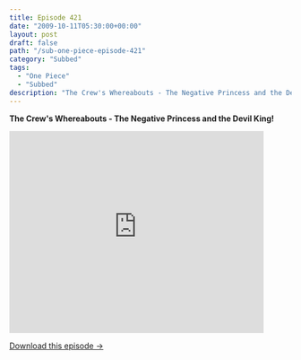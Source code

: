 ```yaml
---
title: Episode 421
date: "2009-10-11T05:30:00+00:00"
layout: post
draft: false
path: "/sub-one-piece-episode-421"
category: "Subbed"
tags:
  - "One Piece"
  - "Subbed"
description: "The Crew's Whereabouts - The Negative Princess and the Devil King!"
---
```


**The Crew's Whereabouts - The Negative Princess and the Devil King!**

<iframe width="640" height="360" src="https://www.rapidvideo.com/e/G0NO560UPY" frameborder="0" marginwidth=0 marginheight=0 scrolling=no allowfullscreen style="max-width:90%;"></iframe>

<a href="http://ouo.io/qs/eCodkFEQ?s=https://www.rapidvideo.com/d/G0NO560UPY" class="styled_a">Download this episode →</a>

